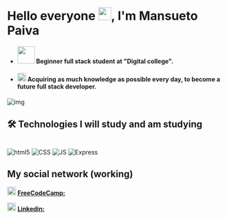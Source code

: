 # __Hello everyone__ <img src="https://em-content.zobj.net/source/animated-noto-color-emoji/356/waving-hand_1f44b.gif" width="30px">, __I'm Mansueto Paiva__
- #### <a href=https://digitalcollege.com.br target="_blank"> <img src=https://digitalcollege.com.br/wp-content/uploads/2022/05/logo-digital.png width="40px"></a> __Beginner full stack student at "Digital college".__ 

- #### <img src="https://gifdb.com/images/file/coding-animated-laptop-flow-stream-ja04010rm5o68zfk.gif" width="20px"> __Acquiring as much knowledge as possible every day, to become a future full stack developer.__

![img](https://www.google.com/imgres?q=avatar%20github%20icon&imgurl=https%3A%2F%2Fcdn-icons-png.flaticon.com%2F512%2F2111%2F2111432.png&imgrefurl=https%3A%2F%2Fwww.flaticon.com%2Fbr%2Ficone-gratis%2Fgithub_2111432&docid=pfS5JnhQhSfgpM&tbnid=BJGnLseZanQPUM&vet=12ahUKEwjK1KLGk8eGAxVHH7kGHc1LHWEQM3oECE4QAA..i&w=512&h=512&hcb=2&ved=2ahUKEwjK1KLGk8eGAxVHH7kGHc1LHWEQM3oECE4QAA)

## 🛠 __Technologies I will study and am studying__
<div style="display: inline_block"><br/>

<img align="center" alt="html5" src="https://img.shields.io/badge/HTML5-E34F26?style=for-the-badge&logo=html5&logoColor=white" />
<img align="center" alt="CSS" src="https://img.shields.io/badge/CSS3-1572B6?style=for-the-badge&logo=css3&logoColor=white" />
<img align="center" alt="JS" src="https://img.shields.io/badge/JavaScript-F7DF1E?style=for-the-badge&logo=javascript&logoColor=black" />
<img align="center" alt="Express" src="https://img.shields.io/badge/TypeScript-007ACC?style=for-the-badge&logo=typescript&logoColor=white" />


## __My social network__ (working)


<img src="https://res.cloudinary.com/crunchbase-production/image/upload/c_lpad,f_auto,q_auto:eco,dpr_1/ikqra03zdnggljdu5vv0" width="20px"> <a href="https://www.freecodecamp.org/MansuetoPaiva" target="_blank">__FreeCodeCamp:__</a>

<img src="https://t.ctcdn.com.br/09Y6BbLFxNn7XGCYRGzEI0p0oy8=/400x400/smart/filters:format(webp)/i490027.jpeg" width="20px"> <a href="https://www.linkedin.com/in/mansueto-paiva-692463264/" target="_blank">__Linkedin:__</a>
